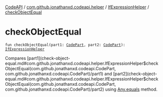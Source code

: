 [CodeAPI](../../index.md) / [com.github.jonathanxd.codeapi.helper](../index.md) / [IfExpressionHelper](index.md) / [checkObjectEqual](.)

# checkObjectEqual

`fun checkObjectEqual(part1: `[`CodePart`](../../com.github.jonathanxd.codeapi/-code-part/index.md)`, part2: `[`CodePart`](../../com.github.jonathanxd.codeapi/-code-part/index.md)`): `[`IfExpressionHelper`](index.md)

Compares [part1](check-object-equal.md#com.github.jonathanxd.codeapi.helper.IfExpressionHelper$checkObjectEqual(com.github.jonathanxd.codeapi.CodePart, com.github.jonathanxd.codeapi.CodePart)/part1) and [part2](check-object-equal.md#com.github.jonathanxd.codeapi.helper.IfExpressionHelper$checkObjectEqual(com.github.jonathanxd.codeapi.CodePart, com.github.jonathanxd.codeapi.CodePart)/part2) using [Any.equals](#) method.

